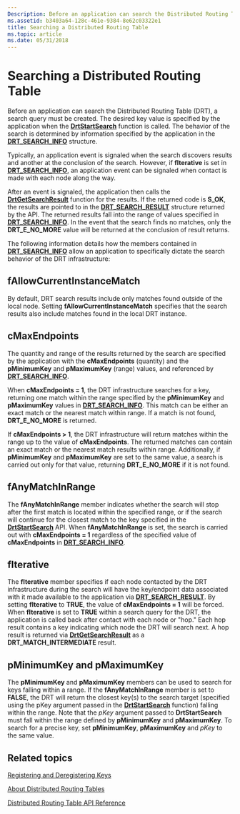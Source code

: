 ```yaml
---
Description: Before an application can search the Distributed Routing Table (DRT), a search query must be created.
ms.assetid: b3403a64-128c-461e-9384-8e62c03322e1
title: Searching a Distributed Routing Table
ms.topic: article
ms.date: 05/31/2018
---
```


# Searching a Distributed Routing Table

Before an application can search the Distributed Routing Table (DRT), a search query must be created. The desired key value is specified by the application when the [**DrtStartSearch**](/windows/desktop/api/drt/nf-drt-drtstartsearch) function is called. The behavior of the search is determined by information specified by the application in the [**DRT\_SEARCH\_INFO**](/windows/desktop/api/drt/ns-drt-drt_search_info) structure.

Typically, an application event is signaled when the search discovers results and another at the conclusion of the search. However, if **fIterative** is set in [**DRT\_SEARCH\_INFO**](/windows/desktop/api/drt/ns-drt-drt_search_info), an application event can be signaled when contact is made with each node along the way.

After an event is signaled, the application then calls the [**DrtGetSearchResult**](/windows/desktop/api/drt/nf-drt-drtgetsearchresult) function for the results. If the returned code is **S\_OK**, the results are pointed to in the [**DRT\_SEARCH\_RESULT**](/windows/desktop/api/drt/ns-drt-drt_search_result) structure returned by the API. The returned results fall into the range of values specified in [**DRT\_SEARCH\_INFO**](/windows/desktop/api/drt/ns-drt-drt_search_info). In the event that the search finds no matches, only the **DRT\_E\_NO\_MORE** value will be returned at the conclusion of result returns.

The following information details how the members contained in [**DRT\_SEARCH\_INFO**](/windows/desktop/api/drt/ns-drt-drt_search_info) allow an application to specifically dictate the search behavior of the DRT infrastructure:

## fAllowCurrentInstanceMatch

By default, DRT search results include only matches found outside of the local node. Setting **fAllowCurrentInstanceMatch** specifies that the search results also include matches found in the local DRT instance.

## cMaxEndpoints

The quantity and range of the results returned by the search are specified by the application with the **cMaxEndpoints** (quantity) and the **pMinimumKey** and **pMaximumKey** (range) values, and referenced by [**DRT\_SEARCH\_INFO**](/windows/desktop/api/drt/ns-drt-drt_search_info).

When **cMaxEndpoints = 1**, the DRT infrastructure searches for a key, returning one match within the range specified by the **pMinimumKey** and **pMaximumKey** values in [**DRT\_SEARCH\_INFO**](/windows/desktop/api/drt/ns-drt-drt_search_info). This match can be either an exact match or the nearest match within range. If a match is not found, **DRT\_E\_NO\_MORE** is returned.

If **cMaxEndpoints > 1**, the DRT infrastructure will return matches within the range up to the value of **cMaxEndpoints**. The returned matches can contain an exact match or the nearest match results within range. Additionally, if **pMinimumKey** and **pMaximumKey** are set to the same value, a search is carried out only for that value, returning **DRT\_E\_NO\_MORE** if it is not found.

## fAnyMatchInRange

The **fAnyMatchInRange** member indicates whether the search will stop after the first match is located within the specified range, or if the search will continue for the closest match to the key specified in the [**DrtStartSearch**](/windows/desktop/api/drt/nf-drt-drtstartsearch) API. When **fAnyMatchInRange** is set, the search is carried out with **cMaxEndpoints = 1** regardless of the specified value of **cMaxEndpoints** in [**DRT\_SEARCH\_INFO**](/windows/desktop/api/drt/ns-drt-drt_search_info).

## fIterative

The **fIterative** member specifies if each node contacted by the DRT infrastructure during the search will have the key/endpoint data associated with it made available to the application via [**DRT\_SEARCH\_RESULT**](/windows/desktop/api/drt/ns-drt-drt_search_result). By setting **fIterative** to **TRUE**, the value of **cMaxEndpoints = 1** will be forced. When **fIterative** is set to **TRUE** within a search query for the DRT, the application is called back after contact with each node or "hop." Each hop result contains a key indicating which node the DRT will search next. A hop result is returned via [**DrtGetSearchResult**](/windows/desktop/api/drt/nf-drt-drtgetsearchresult) as a **DRT\_MATCH\_INTERMEDIATE** result.

## pMinimumKey and pMaximumKey

The **pMinimumKey** and **pMaximumKey** members can be used to search for keys falling within a range. If the **fAnyMatchInRange** member is set to **FALSE**, the DRT will return the closest key(s) to the search target (specified using the pKey argument passed in the [**DrtStartSearch**](/windows/desktop/api/drt/nf-drt-drtstartsearch) function) falling within the range. Note that the *pKey* argument passed to **DrtStartSearch** must fall within the range defined by **pMinimumKey** and **pMaximumKey**. To search for a precise key, set **pMinimumKey**, **pMaximumKey** and *pKey* to the same value.

## Related topics

<dl> <dt>

[Registering and Deregistering Keys](registering-and-deregistering-keys.md)
</dt> <dt>

[About Distributed Routing Tables](about-distributed-routing-tables.md)
</dt> <dt>

[Distributed Routing Table API Reference](distributed-routing-table-api-reference.md)
</dt> </dl>

 

 



